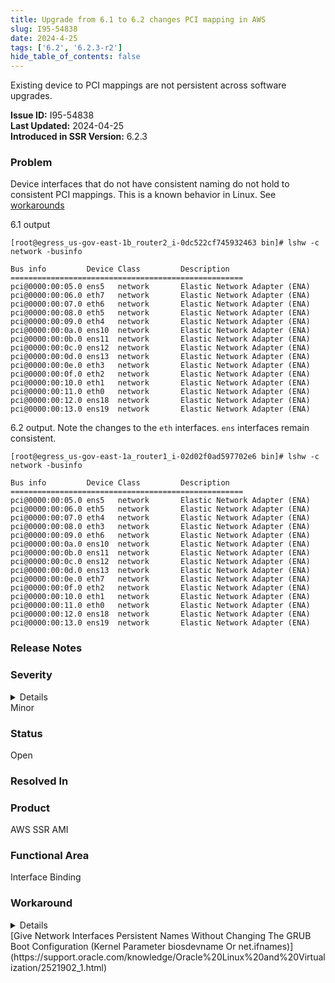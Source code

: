 ```yaml
---
title: Upgrade from 6.1 to 6.2 changes PCI mapping in AWS
slug: I95-54838
date: 2024-4-25
tags: ['6.2', '6.2.3-r2']
hide_table_of_contents: false
---
```


Existing device to PCI mappings are not persistent across software upgrades.

<!-- truncate -->

**Issue ID:** I95-54838  
**Last Updated:** 2024-04-25  
**Introduced in SSR Version:** 6.2.3


### Problem
Device interfaces that do not have consistent naming do not hold to consistent PCI mappings. This is a known behavior in Linux. See [workarounds](#workaround)

6.1 output
```
[root@egress_us-gov-east-1b_router2_i-0dc522cf745932463 bin]# lshw -c network -businfo

Bus info         Device Class         Description
====================================================
pci@0000:00:05.0 ens5   network       Elastic Network Adapter (ENA)
pci@0000:00:06.0 eth7   network       Elastic Network Adapter (ENA)
pci@0000:00:07.0 eth6   network       Elastic Network Adapter (ENA)
pci@0000:00:08.0 eth5   network       Elastic Network Adapter (ENA)
pci@0000:00:09.0 eth4   network       Elastic Network Adapter (ENA)
pci@0000:00:0a.0 ens10  network       Elastic Network Adapter (ENA)
pci@0000:00:0b.0 ens11  network       Elastic Network Adapter (ENA)
pci@0000:00:0c.0 ens12  network       Elastic Network Adapter (ENA)
pci@0000:00:0d.0 ens13  network       Elastic Network Adapter (ENA)
pci@0000:00:0e.0 eth3   network       Elastic Network Adapter (ENA)
pci@0000:00:0f.0 eth2   network       Elastic Network Adapter (ENA)
pci@0000:00:10.0 eth1   network       Elastic Network Adapter (ENA)
pci@0000:00:11.0 eth0   network       Elastic Network Adapter (ENA)
pci@0000:00:12.0 ens18  network       Elastic Network Adapter (ENA)
pci@0000:00:13.0 ens19  network       Elastic Network Adapter (ENA)
```

6.2 output. Note the changes to the `eth` interfaces. `ens` interfaces remain consistent.
```
[root@egress_us-gov-east-1a_router1_i-02d02f0ad597702e6 bin]# lshw -c network -businfo

Bus info         Device Class         Description
====================================================
pci@0000:00:05.0 ens5   network       Elastic Network Adapter (ENA)
pci@0000:00:06.0 eth5   network       Elastic Network Adapter (ENA)
pci@0000:00:07.0 eth4   network       Elastic Network Adapter (ENA)
pci@0000:00:08.0 eth3   network       Elastic Network Adapter (ENA)
pci@0000:00:09.0 eth6   network       Elastic Network Adapter (ENA)
pci@0000:00:0a.0 ens10  network       Elastic Network Adapter (ENA)
pci@0000:00:0b.0 ens11  network       Elastic Network Adapter (ENA)
pci@0000:00:0c.0 ens12  network       Elastic Network Adapter (ENA)
pci@0000:00:0d.0 ens13  network       Elastic Network Adapter (ENA)
pci@0000:00:0e.0 eth7   network       Elastic Network Adapter (ENA)
pci@0000:00:0f.0 eth2   network       Elastic Network Adapter (ENA)
pci@0000:00:10.0 eth1   network       Elastic Network Adapter (ENA)
pci@0000:00:11.0 eth0   network       Elastic Network Adapter (ENA)
pci@0000:00:12.0 ens18  network       Elastic Network Adapter (ENA)
pci@0000:00:13.0 ens19  network       Elastic Network Adapter (ENA)
```

### Release Notes

### Severity
<details>
The potential impact of a software defect if encountered. Severity levels are:
* Critical: Could severely affect service, capacity/traffic, and maintenance capabilities. May have a prolonged impact to the entire system.
* Major: Could seriously affect system operation, maintenance, administration and related tasks.
* Minor: Would not significantly impair the functioning or or affect service.
</details>
Minor

### Status
Open

### Resolved In

### Product
AWS SSR AMI

### Functional Area
Interface Binding

### Workaround
<details>
Juniper may provide a method to temporarily circumvent a problem; workarounds do not exist for all issues.
</details>
[Give Network Interfaces Persistent Names Without Changing The GRUB Boot Configuration (Kernel Parameter biosdevname Or net.ifnames)](https://support.oracle.com/knowledge/Oracle%20Linux%20and%20Virtualization/2521902_1.html)